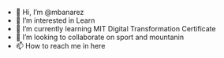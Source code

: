 - 👋 Hi, I’m @mbanarez
- 👀 I’m interested in Learn
- 🌱 I’m currently learning MIT Digital Transformation Certificate
- 💞️ I’m looking to collaborate on sport and mountanin
- 📫 How to reach me in here

<!---
mbanarez/mbanarez is a ✨ special ✨ repository because its `README.md` (this file) appears on your GitHub profile.
You can click the Preview link to take a look at your changes.
--->
